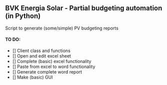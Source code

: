 ## BVK Energia Solar - Partial budgeting automation (in Python)

Script to generate (some/simple) PV budgeting reports

#### TO DO:
- [] Client class and functions
- [] Open and edit excel sheet
- [] Complete (basic) excel functionality
- [] Paste from excel to word functionality
- [] Generate complete word report
- [] Make (basic) GUI